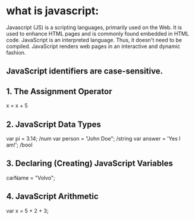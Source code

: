 # what is javascript:
Javascript (JS) is a scripting languages, primarily used on the Web. It is used to enhance HTML pages and is commonly found embedded in HTML code. JavaScript is an interpreted language. Thus, it doesn't need to be compiled. JavaScript renders web pages in an interactive and dynamic fashion.

## JavaScript identifiers are case-sensitive.
 
 ## 1. The Assignment Operator
 x = x + 5

 ## 2. JavaScript Data Types
 var pi = 3.14; /num
var person = "John Doe"; /string
var answer = 'Yes I am!'; /bool
## 3. Declaring (Creating) JavaScript Variables
carName = "Volvo";
## 4. JavaScript Arithmetic
var x = 5 + 2 + 3;
